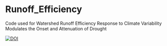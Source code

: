 # Runoff_Efficiency
Code used for Watershed Runoff Efficiency Response to Climate Variability Modulates the Onset and Attenuation of Drought

[![DOI](https://zenodo.org/badge/621528504.svg)](https://zenodo.org/badge/latestdoi/621528504)
